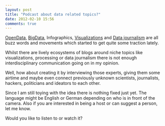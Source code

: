 ```yaml
---
layout: post
title: "Podcast about data related topics?"
date: 2012-02-10 15:56
comments: true
---
```

[OpenData](http://en.wikipedia.org/wiki/Open_data), [BigData](Big_data),  Infographics, [Visualizations](http://datavisualization.ch/) and [Data journalism](http://www.guardian.co.uk/news/datablog/2011/jul/28/data-journalism) are all buzz words and movements which started to get quite some traction lately.

Whilst there are lively ecosystems of blogs around niche topics like visualizations, processing or data journalism there is not enough interdisciplinary communication going on in my opinion. 

Well, how about creating it by interviewing those experts, giving them some airtime and maybe even connect previously unknown scientists, journalists, hackers, politicians and ideators to each other.

Since I am still toying with the idea there is nothing fixed just yet. The language might be English or German depending on who is in front of the camera. Also if you are interested in being a host or can suggest a person, let me know.

Would you like to listen to or watch it?